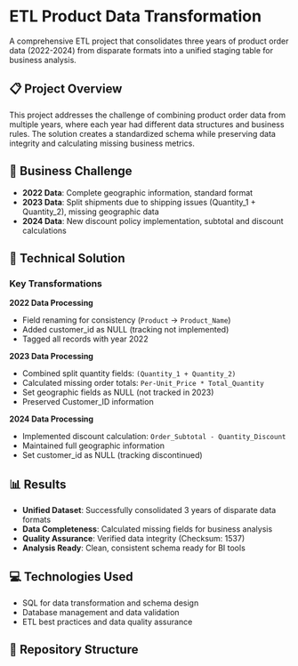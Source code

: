 # ETL Product Data Transformation

A comprehensive ETL project that consolidates three years of product order data (2022-2024) from disparate formats into a unified staging table for business analysis.

## 📋 Project Overview

This project addresses the challenge of combining product order data from multiple years, where each year had different data structures and business rules. The solution creates a standardized schema while preserving data integrity and calculating missing business metrics.

## 🎯 Business Challenge

- **2022 Data**: Complete geographic information, standard format
- **2023 Data**: Split shipments due to shipping issues (Quantity_1 + Quantity_2), missing geographic data  
- **2024 Data**: New discount policy implementation, subtotal and discount calculations

## 🔧 Technical Solution

### Key Transformations

**2022 Data Processing**
- Field renaming for consistency (`Product` → `Product_Name`)
- Added customer_id as NULL (tracking not implemented)
- Tagged all records with year 2022

**2023 Data Processing**  
- Combined split quantity fields: `(Quantity_1 + Quantity_2)`
- Calculated missing order totals: `Per-Unit_Price * Total_Quantity`
- Set geographic fields as NULL (not tracked in 2023)
- Preserved Customer_ID information

**2024 Data Processing**
- Implemented discount calculation: `Order_Subtotal - Quantity_Discount`
- Maintained full geographic information
- Set customer_id as NULL (tracking discontinued)

## 📊 Results

- **Unified Dataset**: Successfully consolidated 3 years of disparate data formats
- **Data Completeness**: Calculated missing fields for business analysis
- **Quality Assurance**: Verified data integrity (Checksum: 1537)
- **Analysis Ready**: Clean, consistent schema ready for BI tools

## 💻 Technologies Used

- SQL for data transformation and schema design
- Database management and data validation
- ETL best practices and data quality assurance

## 📁 Repository Structure
